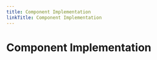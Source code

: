 ```yaml
---
title: Component Implementation
linkTitle: Component Implementation
---
```


# Component Implementation
